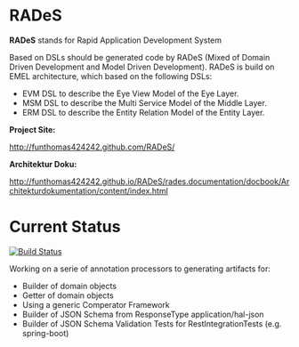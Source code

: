 RADeS
=====
**RADeS** stands for Rapid Application Development System

Based on DSLs should be generated code by RADeS (Mixed of Domain Driven Development and Model Driven Development).
RADeS is build on EMEL architecture, which based on the following DSLs:
 
 - EVM DSL to describe the Eye View Model of the Eye Layer. 
 - MSM DSL to describe the Multi Service Model of the Middle Layer.
 - ERM DSL to describe the Entity Relation Model of the Entity Layer.
 

**Project Site:** 

http://funthomas424242.github.com/RADeS/

**Architektur Doku:** 

http://funthomas424242.github.io/RADeS/rades.documentation/docbook/Architekturdokumentation/content/index.html

Current Status
==============
[![Build Status](https://travis-ci.org/FunThomas424242/RADeS.svg?branch=master)](https://travis-ci.org/FunThomas424242/RADeS) 

Working on a serie of annotation processors to generating artifacts for:
* Builder of domain objects
* Getter of domain objects
* Using a generic Comperator Framework
* Builder of JSON Schema from ResponseType application/hal-json
* Builder of JSON Schema Validation Tests for RestIntegrationTests (e.g. spring-boot)

